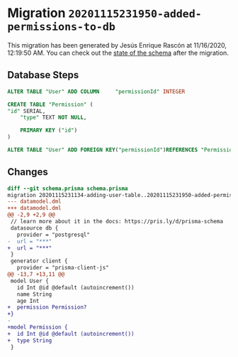 # Migration `20201115231950-added-permissions-to-db`

This migration has been generated by Jesús Enrique Rascón at 11/16/2020, 12:19:50 AM.
You can check out the [state of the schema](./schema.prisma) after the migration.

## Database Steps

```sql
ALTER TABLE "User" ADD COLUMN     "permissionId" INTEGER

CREATE TABLE "Permission" (
"id" SERIAL,
    "type" TEXT NOT NULL,

    PRIMARY KEY ("id")
)

ALTER TABLE "User" ADD FOREIGN KEY("permissionId")REFERENCES "Permission"("id") ON DELETE SET NULL ON UPDATE CASCADE
```

## Changes

```diff
diff --git schema.prisma schema.prisma
migration 20201115231134-adding-user-table..20201115231950-added-permissions-to-db
--- datamodel.dml
+++ datamodel.dml
@@ -2,9 +2,9 @@
 // learn more about it in the docs: https://pris.ly/d/prisma-schema
 datasource db {
   provider = "postgresql"
-  url = "***"
+  url = "***"
 }
 generator client {
   provider = "prisma-client-js"
@@ -13,7 +13,11 @@
 model User {
   id Int @id @default (autoincrement())
   name String
   age Int
+  permission Permission? 
+}
-
+model Permission {
+  id Int @id @default (autoincrement())
+  type String
 }
```


